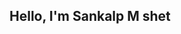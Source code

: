 <html>
  <head>
    <link href="https://cdn.jsdelivr.net/npm/bootstrap@4/dist/css/bootstrap.min.css" rel="stylesheet">
  </head>
  <h2 class="text-center text-success-emphasis">Hello, I'm Sankalp M shet</h2>
</html>
